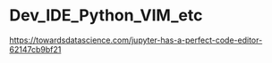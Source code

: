 # Dev_IDE_Python_VIM_etc


https://towardsdatascience.com/jupyter-has-a-perfect-code-editor-62147cb9bf21
